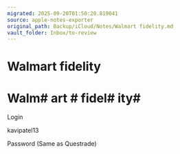 ```yaml
---
migrated: 2025-09-20T01:50:20.819041
source: apple-notes-exporter
original_path: Backup/iCloud/Notes/Walmart fidelity.md
vault_folder: Inbox/to-review
---
```

# Walmart fidelity

# Walm# art # fidel# ity# 

Login

kavipatel13

Password
(Same as Questrade)
